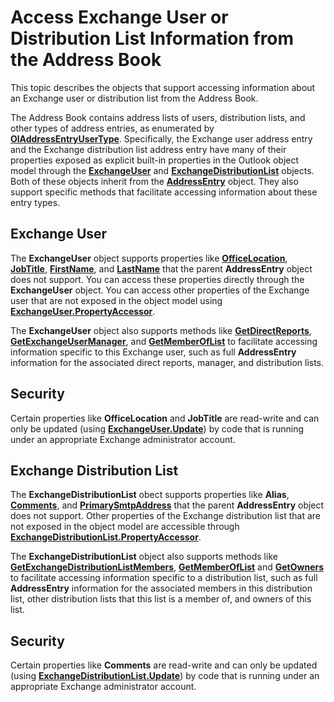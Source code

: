 
# Access Exchange User or Distribution List Information from the Address Book

This topic describes the objects that support accessing information about an Exchange user or distribution list from the Address Book. 

The Address Book contains address lists of users, distribution lists, and other types of address entries, as enumerated by  **[OlAddressEntryUserType](9f128fe4-9981-e06a-d69c-ca7cf9107fe9.md)**. Specifically, the Exchange user address entry and the Exchange distribution list address entry have many of their properties exposed as explicit built-in properties in the Outlook object model through the  **[ExchangeUser](6ec117d1-7fdb-aa36-b567-1242f8238df0.md)** and **[ExchangeDistributionList](2830dfba-6c0a-a81f-6b98-92ac2aafb59d.md)** objects. Both of these objects inherit from the **[AddressEntry](d4a0a85e-8bab-bc56-57bc-d70c3c570c8e.md)** object. They also support specific methods that facilitate accessing information about these entry types.

## Exchange User

The  **ExchangeUser** object supports properties like **[OfficeLocation](b37d5622-27ba-b2c4-cfd3-6aa1e9e9296b.md)**,  **[JobTitle](2cfa5301-3164-c472-3f8e-831c1eebc810.md)**,  **[FirstName](6a72812a-31fd-aa6a-be08-f765018208ab.md)**, and  **[LastName](1f9f9675-3e72-da56-d654-a1473f4f71a7.md)** that the parent **AddressEntry** object does not support. You can access these properties directly through the **ExchangeUser** object. You can access other properties of the Exchange user that are not exposed in the object model using **[ExchangeUser.PropertyAccessor](d1427525-8f6a-04a2-9cfa-b91ee0a89ec2.md)**.

The  **ExchangeUser** object also supports methods like **[GetDirectReports](753201ad-8001-3185-7d68-fda15907099d.md)**,  **[GetExchangeUserManager](ead5e950-7f7a-b213-0daf-c2bff890a30c.md)**, and  **[GetMemberOfList](1f4e8910-8998-85ab-05dc-d06f6fd323c3.md)** to facilitate accessing information specific to this Exchange user, such as full **AddressEntry** information for the associated direct reports, manager, and distribution lists.


## Security

Certain properties like  **OfficeLocation** and **JobTitle** are read-write and can only be updated (using **[ExchangeUser.Update](a2672fbf-f32a-f120-227c-24ee5c361f35.md)**) by code that is running under an appropriate Exchange administrator account.


## Exchange Distribution List

 The **ExchangeDistributionList** obect supports properties like **Alias**,  **[Comments](9456246f-30a7-5046-9b07-783649cd54f3.md)**, and  **[PrimarySmtpAddress](f64bbc29-14c4-be68-402a-16d9ac34a727.md)** that the parent **AddressEntry** object does not support. Other properties of the Exchange distribution list that are not exposed in the object model are accessible through **[ExchangeDistributionList.PropertyAccessor](63c9338f-f852-5074-c140-65a8168bd857.md)**.

The  **ExchangeDistributionList** object also supports methods like **[GetExchangeDistributionListMembers](ec655f97-c075-6855-4ba5-cb8aaabef337.md)**,  **[GetMemberOfList](daacad93-1cf4-3455-54ff-919dc4a9935e.md)** and **[GetOwners](f09f5550-b750-4e39-9644-bc98a978daa2.md)** to facilitate accessing information specific to a distribution list, such as full **AddressEntry** information for the associated members in this distribution list, other distribution lists that this list is a member of, and owners of this list.


## Security

Certain properties like  **Comments** are read-write and can only be updated (using **[ExchangeDistributionList.Update](3009e641-81ea-ed51-9ad0-512af9367e79.md)**) by code that is running under an appropriate Exchange administrator account.

